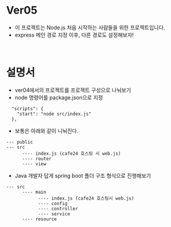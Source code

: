 # Ver05

- 이 프로젝트는 Node.js 처음 시작하는 사람들을 위한 프로젝트입니다.
- express 메인 경로 지정 이후, 다른 경로도 설정해보자!
<br/>

# 설명서 

- ver04에서의 프로젝트를 프로젝트 구성으로 나눠보기
- node 명령어를 package.json으로 지정

```
  "scripts": {
    "start": "node src/index.js"
  },
```

- 보통은 아래와 같이 니눠진다.

```
--- public
--- src
      ---- index.js (cafe24 호스팅 시 web.js)
      ---- router
      ---- view
```

- Java 개발자 답게 spring boot 폴더 구조 형식으로 진행해보기

```
--- src
      ---- main
            ---- index.js (cafe24 호스팅시 web.js)
            ---- config
            ---- controller
            ---- service
      ---- resource
```